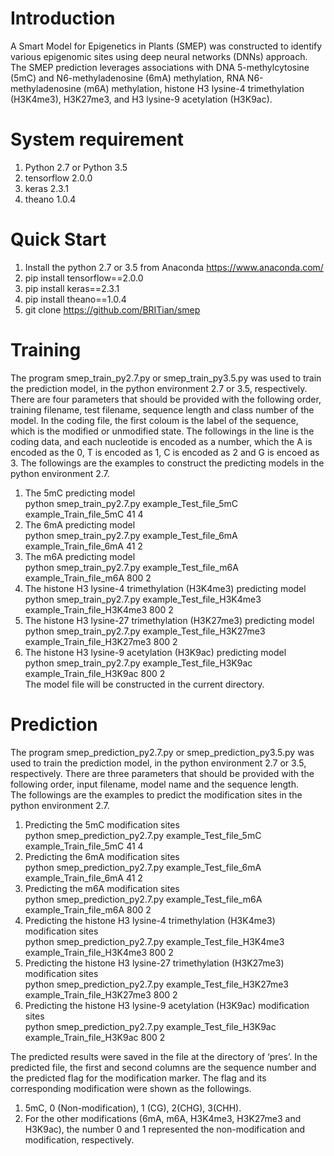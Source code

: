 Introduction
====
A Smart Model for Epigenetics in Plants (SMEP) was constructed to identify various epigenomic sites using deep neural networks (DNNs) approach. The SMEP prediction leverages associations with DNA 5-methylcytosine (5mC) and N6-methyladenosine (6mA) methylation, RNA N6-methyladenosine (m6A) methylation, histone H3 lysine-4 trimethylation (H3K4me3), H3K27me3, and H3 lysine-9 acetylation (H3K9ac). 

System requirement
=====
1. Python 2.7 or Python 3.5
2. tensorflow 2.0.0
3. keras 2.3.1
4. theano 1.0.4

Quick Start
====
1. Install the python 2.7 or 3.5 from Anaconda https://www.anaconda.com/
2. pip install tensorflow==2.0.0
3. pip install keras==2.3.1
4. pip install theano==1.0.4
5. git clone https://github.com/BRITian/smep

Training
====
The program smep_train_py2.7.py or smep_train_py3.5.py was used to train the prediction model, in the python environment 2.7 or 3.5, respectively. There are four parameters that should be provided with the following order, training filename, test filename, sequence length and class number of the model. In the coding file, the first coloum is the label of the sequence, which is the modified or unmodified state. The followings in the line is the coding data, and each nucleotide is encoded as a number, which the A is encoded as the 0, T is encoded as 1, C is encoded as 2 and G is encoed as 3. 
The followings are the examples to construct the predicting models in the python environment 2.7.  
1.	The 5mC predicting model  
python smep_train_py2.7.py example_Test_file_5mC example_Train_file_5mC 41 4  
2.	The 6mA predicting model  
python smep_train_py2.7.py example_Test_file_6mA example_Train_file_6mA 41 2  
3.	The m6A predicting model  
python smep_train_py2.7.py example_Test_file_m6A example_Train_file_m6A 800 2  
4.	The histone H3 lysine-4 trimethylation (H3K4me3) predicting model  
python smep_train_py2.7.py example_Test_file_H3K4me3 example_Train_file_H3K4me3 800 2  
5.	The histone H3 lysine-27 trimethylation (H3K27me3) predicting model  
python smep_train_py2.7.py example_Test_file_H3K27me3 example_Train_file_H3K27me3 800 2  
6.	The histone H3 lysine-9 acetylation (H3K9ac) predicting model  
python smep_train_py2.7.py example_Test_file_H3K9ac example_Train_file_H3K9ac 800 2  
	The model file will be constructed in the current directory.  

Prediction
====
The program smep_prediction_py2.7.py or smep_prediction_py3.5.py was used to train the prediction model, in the python environment 2.7 or 3.5, respectively. There are three parameters that should be provided with the following order, input filename, model name and the sequence length.  
The followings are the examples to predict the modification sites in the python environment 2.7.  
1.	Predicting the 5mC modification sites  
python smep_prediction_py2.7.py example_Test_file_5mC example_Train_file_5mC 41 4  
2.	Predicting the 6mA modification sites  
python smep_prediction_py2.7.py example_Test_file_6mA example_Train_file_6mA 41 2  
3.	Predicting the m6A modification sites  
python smep_prediction_py2.7.py example_Test_file_m6A example_Train_file_m6A 800 2  
4.	Predicting the histone H3 lysine-4 trimethylation (H3K4me3) modification sites  
python smep_prediction_py2.7.py example_Test_file_H3K4me3 example_Train_file_H3K4me3 800 2  
5.	Predicting the histone H3 lysine-27 trimethylation (H3K27me3) modification sites  
python smep_prediction_py2.7.py example_Test_file_H3K27me3 example_Train_file_H3K27me3 800 2  
6.	Predicting the histone H3 lysine-9 acetylation (H3K9ac) modification sites  
python smep_prediction_py2.7.py example_Test_file_H3K9ac example_Train_file_H3K9ac 800 2  
  
  The predicted results were saved in the file at the directory of ‘pres’. In the predicted file, the first and second columns are the sequence number and the predicted flag for the modification marker. The flag and its corresponding modification were shown as the followings. 
1.	5mC, 0 (Non-modification), 1 (CG), 2(CHG), 3(CHH).
2.	For the other modifications (6mA, m6A, H3K4me3, H3K27me3 and H3K9ac), the number 0 and 1 represented the non-modification and modification, respectively. 

